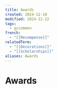 ```yaml
---
title: Awards
created: 2024-12-18
modified: 2024-12-22
tags:
  - gccommon
french:
  - "[[Recompense]]"
relatedTerm:
  - "[[Decorations]]"
  - "[[Scholarships]]"
aliases: Awards
---
```

# Awards
